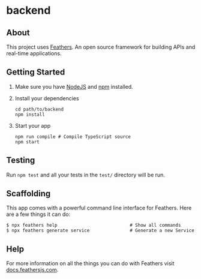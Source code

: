 # backend

> 

## About

This project uses [Feathers](http://feathersjs.com). An open source framework for building APIs and real-time applications.

## Getting Started

1. Make sure you have [NodeJS](https://nodejs.org/) and [npm](https://www.npmjs.com/) installed.
2. Install your dependencies

    ```
    cd path/to/backend
    npm install
    ```

3. Start your app

    ```
    npm run compile # Compile TypeScript source
    npm start
    ```

## Testing

Run `npm test` and all your tests in the `test/` directory will be run.

## Scaffolding

This app comes with a powerful command line interface for Feathers. Here are a few things it can do:

```
$ npx feathers help                           # Show all commands
$ npx feathers generate service               # Generate a new Service
```

## Help

For more information on all the things you can do with Feathers visit [docs.feathersjs.com](http://docs.feathersjs.com).
